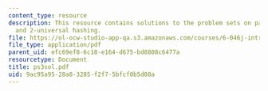 ```yaml
---
content_type: resource
description: This resource contains solutions to the problem sets on pattern matching
  and 2-universal hashing.
file: https://ol-ocw-studio-app-qa.s3.amazonaws.com/courses/6-046j-introduction-to-algorithms-sma-5503-fall-2005/9ac95a9528a83285f2f75bfcf0b5d08a_ps3sol.pdf
file_type: application/pdf
parent_uid: efc69ef8-6c18-e164-d675-bd8808c6477a
resourcetype: Document
title: ps3sol.pdf
uid: 9ac95a95-28a8-3285-f2f7-5bfcf0b5d08a
---
```

